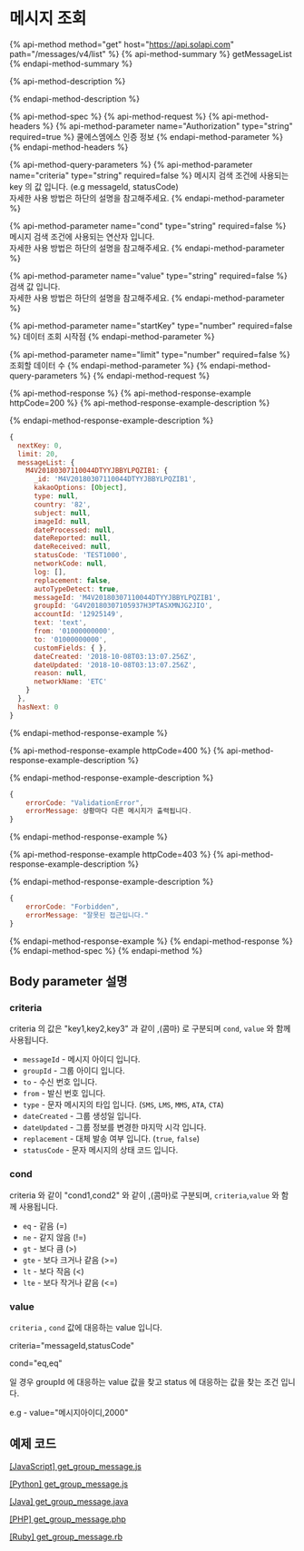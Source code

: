 # 메시지 조회

{% api-method method="get" host="https://api.solapi.com" path="/messages/v4/list" %}
{% api-method-summary %}
getMessageList
{% endapi-method-summary %}

{% api-method-description %}

{% endapi-method-description %}

{% api-method-spec %}
{% api-method-request %}
{% api-method-headers %}
{% api-method-parameter name="Authorization" type="string" required=true %}
쿨에스엠에스 인증 정보
{% endapi-method-parameter %}
{% endapi-method-headers %}

{% api-method-query-parameters %}
{% api-method-parameter name="criteria" type="string" required=false %}
메시지 검색 조건에 사용되는 key 의 값 입니다. \(e.g messageId, statusCode\)  
자세한 사용 방법은 하단의 설명을 참고해주세요.
{% endapi-method-parameter %}

{% api-method-parameter name="cond" type="string" required=false %}
메시지 검색 조건에 사용되는 연산자 입니다.  
자세한 사용 방법은 하단의 설명을 참고해주세요.
{% endapi-method-parameter %}

{% api-method-parameter name="value" type="string" required=false %}
검색 값 입니다.  
자세한 사용 방법은 하단의 설명을 참고해주세요.
{% endapi-method-parameter %}

{% api-method-parameter name="startKey" type="number" required=false %}
데이터 조회 시작점
{% endapi-method-parameter %}

{% api-method-parameter name="limit" type="number" required=false %}
조회할 데이터 수
{% endapi-method-parameter %}
{% endapi-method-query-parameters %}
{% endapi-method-request %}

{% api-method-response %}
{% api-method-response-example httpCode=200 %}
{% api-method-response-example-description %}

{% endapi-method-response-example-description %}

```javascript
{
  nextKey: 0,
  limit: 20,
  messageList: {
    M4V20180307110044DTYYJBBYLPQZIB1: {
      _id: 'M4V20180307110044DTYYJBBYLPQZIB1',
      kakaoOptions: [Object],
      type: null,
      country: '82',
      subject: null,
      imageId: null,
      dateProcessed: null,
      dateReported: null,
      dateReceived: null,
      statusCode: 'TEST1000',
      networkCode: null,
      log: [],
      replacement: false,
      autoTypeDetect: true,
      messageId: 'M4V20180307110044DTYYJBBYLPQZIB1',
      groupId: 'G4V20180307105937H3PTASXMNJG2JIO',
      accountId: '12925149',
      text: 'text',
      from: '01000000000',
      to: '01000000000',
      customFields: { },
      dateCreated: '2018-10-08T03:13:07.256Z',
      dateUpdated: '2018-10-08T03:13:07.256Z',
      reason: null,
      networkName: 'ETC'
    }
  },
  hasNext: 0
}
```
{% endapi-method-response-example %}

{% api-method-response-example httpCode=400 %}
{% api-method-response-example-description %}

{% endapi-method-response-example-description %}

```javascript
{
    errorCode: "ValidationError",
    errorMessage: 상황마다 다른 메시지가 출력됩니다.
}
```
{% endapi-method-response-example %}

{% api-method-response-example httpCode=403 %}
{% api-method-response-example-description %}

{% endapi-method-response-example-description %}

```javascript
{
    errorCode: "Forbidden",
    errorMessage: "잘못된 접근입니다."
}
```
{% endapi-method-response-example %}
{% endapi-method-response %}
{% endapi-method-spec %}
{% endapi-method %}

## Body parameter 설명

### criteria

criteria 의 값은 "key1,key2,key3" 과 같이 ,\(콤마\) 로 구분되며 `cond`, `value` 와 함께 사용됩니다.

* `messageId` - 메시지 아이디 입니다.
* `groupId` - 그룹 아이디 입니다.
* `to` - 수신 번호 입니다.
* `from` - 발신 번호 입니다.
* `type` - 문자 메시지의 타입 입니다.  \(`SMS`, `LMS`, `MMS`, `ATA`, `CTA`\)
* `dateCreated` - 그룹 생성일 입니다.
* `dateUpdated` - 그룹 정보를 변경한 마지막 시각 입니다.
* `replacement` - 대체 발송 여부 입니다. \(`true`, `false`\)
* `statusCode` - 문자 메시지의 상태 코드 입니다.

### cond

criteria 와 같이 "cond1,cond2" 와 같이 ,\(콤마\)로 구분되며, `criteria`,`value` 와 함께 사용됩니다.

* `eq` - 같음 \(=\)
* `ne` - 같지 않음 \(!=\)
* `gt` - 보다 큼 \(&gt;\)
* `gte` - 보다 크거나 같음 \(&gt;=\)
* `lt` - 보다 작음 \(&lt;\)
* `lte` - 보다 작거나 같음 \(&lt;=\)

### value

`criteria` , `cond` 값에 대응하는 value 입니다.

criteria="messageId,statusCode"

cond="eq,eq"

일 경우 groupId 에 대응하는 value 값을 찾고 status 에 대응하는 값을 찾는 조건 입니다.

e.g - value="메시지아이디,2000"

## 예제 코드

[\[JavaScript\] get\_group\_message.js](https://github.com/solapi/examples/blob/master/javascript/get_group_message.js)

[\[Python\] get\_group\_message.js](https://github.com/solapi/examples/tree/master/python/group)

[\[Java\] get\_group\_message.java](https://github.com/solapi/examples/tree/master/java)

[\[PHP\] get\_group\_message.php](https://github.com/solapi/examples/blob/master/php/get_group_messages.php)

[\[Ruby\] get\_group\_message.rb](https://github.com/solapi/examples/blob/master/ruby/get_group_messages.rb)

